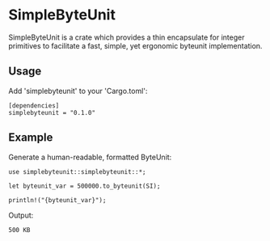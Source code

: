 # SimpleByteUnit

SimpleByteUnit is a crate which provides a thin encapsulate for integer primitives to facilitate a fast, simple, yet ergonomic byteunit implementation.

## Usage

Add 'simplebyteunit' to your 'Cargo.toml':

```
[dependencies]
simplebyteunit = "0.1.0"
```

## Example

Generate a human-readable, formatted ByteUnit: 

```
use simplebyteunit::simplebyteunit::*;

let byteunit_var = 500000.to_byteunit(SI);

println!("{byteunit_var}");
```

Output:

```
500 KB
```
